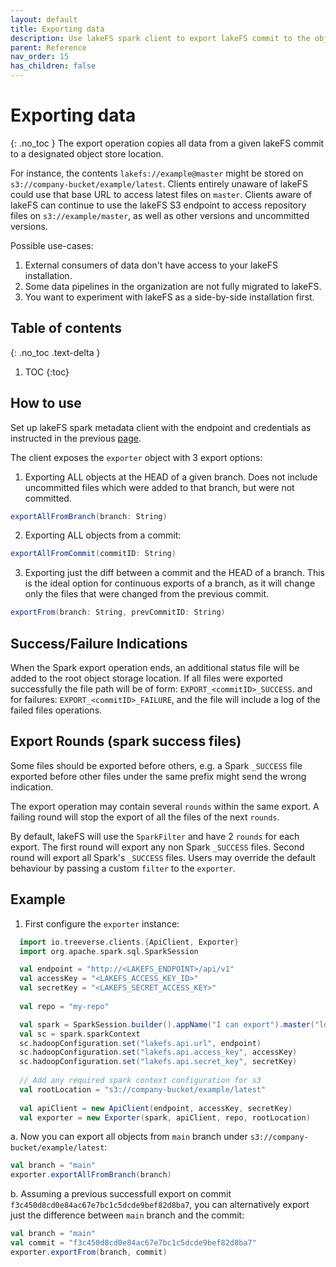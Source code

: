 ```yaml
---
layout: default
title: Exporting data
description: Use lakeFS spark client to export lakeFS commit to the object store. 
parent: Reference
nav_order: 15
has_children: false
---
```


# Exporting data
{: .no_toc }
The export operation copies all data from a given lakeFS commit to 
a designated object store location.

For instance, the contents `lakefs://example@master` might be stored on
`s3://company-bucket/example/latest`.  Clients entirely unaware of lakeFS could use that
base URL to access latest files on `master`.  Clients aware of lakeFS can continue to use
the lakeFS S3 endpoint to access repository files on `s3://example/master`, as well as
other versions and uncommitted versions.

Possible use-cases:
1. External consumers of data don't have access to your lakeFS installation.
1. Some data pipelines in the organization are not fully migrated to lakeFS.
1. You want to experiment with lakeFS as a side-by-side installation first.

## Table of contents
{: .no_toc .text-delta }

1. TOC
{:toc}

## How to use

Set up lakeFS spark metadata client with the endpoint and credentials as instructed in the previous [page](./spark-client.md).

The client exposes the `exporter` object with 3 export options:

1. Exporting ALL objects at the HEAD of a given branch. Does not include
uncommitted files which were added to that branch, but were not committed.
   
```scala
exportAllFromBranch(branch: String)
```

2. Exporting ALL objects from a commit:

```scala
exportAllFromCommit(commitID: String)
```

3. Exporting just the diff between a commit and the HEAD of a branch.
This is the ideal option for continuous exports of a branch, as it will change only the files
that were changed from the previous commit.

```scala
exportFrom(branch: String, prevCommitID: String)
```   

## Success/Failure Indications
When the Spark export operation ends, an additional status file will be added to the root 
object storage location.
If all files were exported successfully the file path will be of form: `EXPORT_<commitID>_SUCCESS`.
and for failures: `EXPORT_<commitID>_FAILURE`, and the file will include a log of the failed files operations.

## Export Rounds (spark success files)
Some files should be exported before others, e.g. a Spark `_SUCCESS` file exported before other files under
the same prefix might send the wrong indication.

The export operation may contain several `rounds` within the same export.
A failing round will stop the export of all the files of the next `rounds`.

By default, lakeFS will use the `SparkFilter` and have 2 `rounds` for each export.
The first round will export any non Spark `_SUCCESS` files. Second round will export all Spark's `_SUCCESS` files.
Users may override the default behaviour by passing a custom `filter` to the `exporter`.  

## Example

1. First configure the `exporter` instance:

 ```scala
   import io.treeverse.clients.{ApiClient, Exporter}
   import org.apache.spark.sql.SparkSession

   val endpoint = "http://<LAKEFS_ENDPOINT>/api/v1"
   val accessKey = "<LAKEFS_ACCESS_KEY_ID>"
   val secretKey = "<LAKEFS_SECRET_ACCESS_KEY>"
   
   val repo = "my-repo"

   val spark = SparkSession.builder().appName("I can export").master("local").getOrCreate()
   val sc = spark.sparkContext
   sc.hadoopConfiguration.set("lakefs.api.url", endpoint)
   sc.hadoopConfiguration.set("lakefs.api.access_key", accessKey)
   sc.hadoopConfiguration.set("lakefs.api.secret_key", secretKey)
   
   // Add any required spark context configuration for s3 
   val rootLocation = "s3://company-bucket/example/latest"
   
   val apiClient = new ApiClient(endpoint, accessKey, secretKey)
   val exporter = new Exporter(spark, apiClient, repo, rootLocation)
 
 ```

a. Now you can export all objects from `main` branch under `s3://company-bucket/example/latest`:

```scala
val branch = "main"
exporter.exportAllFromBranch(branch)
```

b. Assuming a previous successfull export on commit `f3c450d8cd0e84ac67e7bc1c5dcde9bef82d8ba7`,
you can alternatively export just the difference between `main` branch and the commit:

```scala
val branch = "main"
val commit = "f3c450d8cd0e84ac67e7bc1c5dcde9bef82d8ba7"
exporter.exportFrom(branch, commit)
```

